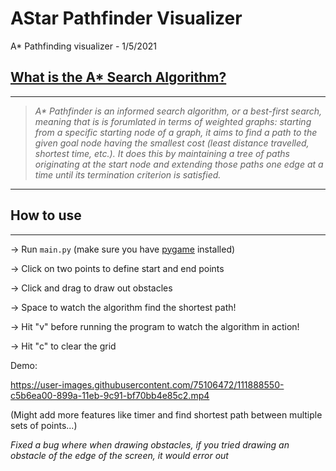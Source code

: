 # AStar Pathfinder Visualizer
A* Pathfinding visualizer - 1/5/2021
## [What is the A* Search Algorithm?](https://en.wikipedia.org/wiki/A*_search_algorithm)
------------------------------
> *A\* Pathfinder is an informed search algorithm, or a best-first search, meaning that is is forumlated in terms of weighted graphs: starting from a specific starting node of a graph, it aims to find a path to the given goal node having the smallest cost (least distance travelled, shortest time, etc.). It does this by maintaining a tree of paths originating at the start node and extending those paths one edge at a time until its termination criterion is satisfied.*
------------------------------
## How to use
---------------
-> Run `main.py` (make sure you have [pygame](https://www.pygame.org/wiki/about) installed) 

-> Click on two points to define start and end points

-> Click and drag to draw out obstacles

-> Space to watch the algorithm find the shortest path!

-> Hit "v" before running the program to watch the algorithm in action!

-> Hit "c" to clear the grid


Demo:

https://user-images.githubusercontent.com/75106472/111888550-c5b6ea00-899a-11eb-9c91-bf70bb4e85c2.mp4



(Might add more features like timer and find shortest path between multiple sets of points...)

*Fixed a bug where when drawing obstacles, if you tried drawing an obstacle of the edge of the screen, it would error out*
